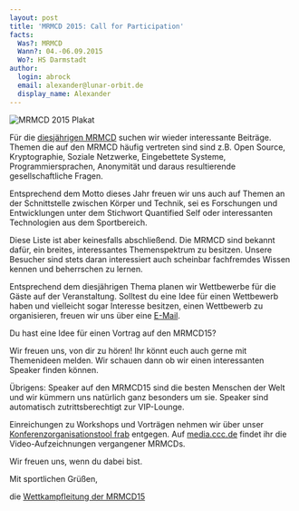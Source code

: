 ```yaml
---
layout: post
title: 'MRMCD 2015: Call for Participation'
facts:
  Was?: MRMCD
  Wann?: 04.-06.09.2015
  Wo?: HS Darmstadt
author:
  login: abrock
  email: alexander@lunar-orbit.de
  display_name: Alexander
---
```


![MRMCD 2015 Plakat](/assets/2015-mrmcd/plakat.png)

Für die [diesjährigen MRMCD](https://mrmcd.net/2015/) suchen wir wieder interessante Beiträge. Themen die auf den MRMCD häufig vertreten sind sind z.B. Open Source, Kryptographie, Soziale Netzwerke, Eingebettete Systeme, Programmiersprachen, Anonymität und daraus resultierende gesellschaftliche Fragen.

Entsprechend dem Motto dieses Jahr freuen wir uns auch auf Themen an der Schnittstelle zwischen Körper und Technik, sei es Forschungen und Entwicklungen unter dem Stichwort Quantified Self oder interessanten Technologien aus dem Sportbereich.

Diese Liste ist aber keinesfalls abschließend. Die MRMCD sind bekannt dafür, ein breites, interessantes Themenspektrum zu besitzen. Unsere Besucher sind stets daran interessiert auch scheinbar fachfremdes Wissen kennen und beherrschen zu lernen.

Entsprechend dem diesjährigen Thema planen wir Wettbewerbe für die Gäste auf der Veranstaltung. Solltest du eine Idee für einen Wettbewerb haben und vielleicht sogar Interesse besitzen, einen Wettbewerb zu organisieren, freuen wir uns über eine [E-Mail](mailto:wettkampfleitung@mrmcd.net).

Du hast eine Idee für einen Vortrag auf den MRMCD15?

Wir freuen uns, von dir zu hören! Ihr könnt euch auch gerne mit Themenideen melden. Wir schauen dann ob wir einen interessanten Speaker finden können.

Übrigens: Speaker auf den MRMCD15 sind die besten Menschen der Welt und wir kümmern uns natürlich ganz besonders um sie. Speaker sind automatisch zutrittsberechtigt zur VIP-Lounge.

Einreichungen zu Workshops und Vorträgen nehmen wir über unser [Konferenzorganisationstool frab](https://frab.cccv.de/de/MRMCD15/cfp/session/new) entgegen.
Auf [media.ccc.de](http://media.ccc.de/browse/conferences/mrmcd/index.html) findet ihr die Video-Aufzeichnungen vergangener MRMCDs.

Wir freuen uns, wenn du dabei bist.

Mit sportlichen Grüßen,

die [Wettkampfleitung der MRMCD15](mailto:wettkampfleitung@mrmcd.net)
